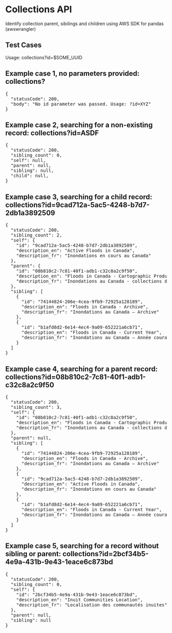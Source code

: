 # Collections API

Identify collection parent, sibilings and children using AWS SDK for pandas (awswrangler)

## Test Cases

Usage: collections?id=$SOME_UUID

## Example case 1, no parameters provided: collections?

<pre>
{
  "statusCode": 200,
  "body": "No id parameter was passed. Usage: ?id=XYZ" 
}
</pre>

## Example case 2, searching for a non-existing record: collections?id=ASDF


<pre>
{
  "statusCode": 200,
  "sibling_count": 0,
  "self": null,
  "parent": null,
  "sibling": null,
  "child": null,
}
</pre>

## Example case 3, searching for a child record: collections?id=9cad712a-5ac5-4248-b7d7-2db1a3892509

<pre>
{
  "statusCode": 200,
  "sibling_count": 2,
  "self": {
    "id": "9cad712a-5ac5-4248-b7d7-2db1a3892509",
    "description_en": "Active Floods in Canada",
    "description_fr": "Inondations en cours au Canada" 
  },
  "parent": {
    "id": "08b810c2-7c81-40f1-adb1-c32c8a2c9f50",
    "description_en": "Floods in Canada - Cartographic Product Collection",
    "description_fr": "Inondations au Canada - collections de produits cartographiques" 
  },
  "sibling": [
    {
      "id": "74144824-206e-4cea-9fb9-72925a128189",
      "description_en": "Floods in Canada - Archive",
      "description_fr": "Inondations au Canada – Archive" 
    },
    {
      "id": "b1afd8d2-6e14-4ec4-9a09-652221a6cb71",
      "description_en": "Floods in Canada - Current Year",
      "description_fr": "Inondations au Canada – Année courante" 
    }
  ]
}
</pre>

## Example case 4, searching for a parent record: collections?id=08b810c2-7c81-40f1-adb1-c32c8a2c9f50

<pre>
{
  "statusCode": 200,
  "sibling_count": 3,
  "self": {
    "id": "08b810c2-7c81-40f1-adb1-c32c8a2c9f50",
    "description_en": "Floods in Canada - Cartographic Product Collection",
    "description_fr": "Inondations au Canada - collections de produits cartographiques" 
  },
  "parent": null,
  "sibling": [
    {
      "id": "74144824-206e-4cea-9fb9-72925a128189",
      "description_en": "Floods in Canada - Archive",
      "description_fr": "Inondations au Canada – Archive" 
    },
    {
      "id": "9cad712a-5ac5-4248-b7d7-2db1a3892509",
      "description_en": "Active Floods in Canada",
      "description_fr": "Inondations en cours au Canada" 
    },
    {
      "id": "b1afd8d2-6e14-4ec4-9a09-652221a6cb71",
      "description_en": "Floods in Canada - Current Year",
      "description_fr": "Inondations au Canada – Année courante" 
    }
  ]
}
</pre>

## Example case 5, searching for a record without sibling or parent: collections?id=2bcf34b5-4e9a-431b-9e43-1eace6c873bd

<pre>
{
  "statusCode": 200,
  "sibling_count": 0,
  "self": {
    "id": "2bcf34b5-4e9a-431b-9e43-1eace6c873bd",
    "description_en": "Inuit Communities Location",
    "description_fr": "Localisation des communautés inuites" 
  },
  "parent": null,
  "sibling": null
}
</pre>
